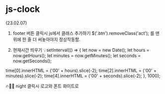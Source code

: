 # js-clock
(23.02.07)

1. footer 버튼 클릭시 js에서 클래스 추가하기
  $('.btn').removeClass('act'); 를 맨 위에 한 줄 더 써놓아야지 정상작동함.
  
2. 현재시간 띄우기
💡setInterval(() => {
  let now = new Date();
  let hours = now.getHours();
  let minutes = now.getMinutes();
  let seconds = now.getSeconds();

  time[0].innerHTML = ('00' + hours).slice(-2);
  time[2].innerHTML = ('00' + minutes).slice(-2);
  time[4].innerHTML = ('00' + seconds).slice(-2);
}, 1000);

🔥🤦‍♀️ night 클릭시 로고와 폰트 화이트로 
